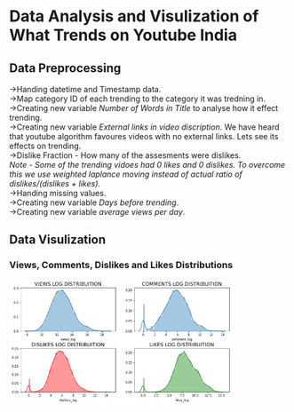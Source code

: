 # Data Analysis and Visulization of What Trends on Youtube India

## Data Preprocessing  
->Handing datetime and Timestamp data.  
->Map category ID of each trending to the category it was tredning in.  
->Creating new variable *Number of Words in Title* to analyse how it effect trending.  
->Creating new variable *External links in video discription*. We have heard that youtube algorithm favoures videos with no external links. Lets see its effects on trending.  
->Dislike Fraction - How many of the assesments were dislikes.  
  *Note - Some of the trending vidoes had 0 likes and 0 dislikes. To overcome this we use weighted laplance moving instead of actual ratio of dislikes/(dislikes +           likes).*    
->Handing missing values.  
->Creating new variable *Days before trending*.  
->Creating new variable *average views per day*.  

## Data Visulization
### Views, Comments, Dislikes and Likes Distributions
<img src="imgs/firstvisual.png" width="400px">  

